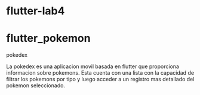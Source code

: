 # flutter-lab4
# flutter_pokemon

pokedex

La pokedex es una aplicacion movil basada en flutter que proporciona informacion sobre pokemons. 
Esta cuenta con una lista con la capacidad de filtrar los pokemons por tipo y luego acceder a un registro mas detallado del pokemon seleccionado.
